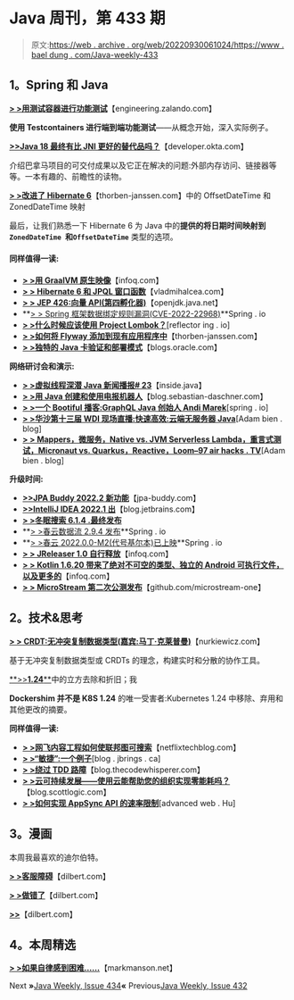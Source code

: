 # Java 周刊，第 433 期

> 原文:[https://web . archive . org/web/20220930061024/https://www . bael dung . com/Java-weekly-433](https://web.archive.org/web/20220930061024/https://www.baeldung.com/java-weekly-433)

## **1。Spring 和 Java**

**[> >用测试容器进行功能测试](https://web.archive.org/web/20220524061858/https://engineering.zalando.com/posts/2022/04/functional-tests-with-testcontainers.html)**【engineering.zalando.com】

**使用 Testcontainers 进行端到端功能测试**——从概念开始，深入实际例子。

**[>>Java 18 最终有比 JNI 更好的替代品吗？](https://web.archive.org/web/20220524061858/https://developer.okta.com/blog/2022/04/08/state-of-ffi-java)**【developer.okta.com】

介绍巴拿马项目的可交付成果以及它正在解决的问题:外部内存访问、链接器等等。一本有趣的、前瞻性的读物。

**[> >改进了 Hibernate 6](https://web.archive.org/web/20220524061858/https://thorben-janssen.com/hibernate-6-offsetdatetime-and-zoneddatetime/)**【thorben-janssen.com】中的 OffsetDateTime 和 ZonedDateTime 映射

最后，让我们熟悉一下 Hibernate 6 为 Java 中的**提供的将日期时间映射到`ZonedDateTime `和`OffsetDateTime`** 类型的选项。

#### **同样值得一读:**

*   **[> >用 GraalVM 原生映像](https://web.archive.org/web/20220524061858/https://www.infoq.com/articles/native-java-graalvm/?utm_campaign=infoq_content&utm_source=infoq&utm_medium=feed&utm_term=Java)**【infoq.com】
*   **[> > Hibernate 6 和 JPQL 窗口函数](https://web.archive.org/web/20220524061858/https://vladmihalcea.com/hibernate-jpql-window-functions/)**【vladmihalcea.com】
*   **[> > JEP 426:向量 API(第四孵化器)](https://web.archive.org/web/20220524061858/https://openjdk.java.net/jeps/426)**【openjdk.java.net】
*   **[> > Spring 框架数据绑定规则漏洞(CVE-2022-22968)](https://web.archive.org/web/20220524061858/https://spring.io/blog/2022/04/13/spring-framework-data-binding-rules-vulnerability-cve-2022-22968)**Spring . io
*   **[> >什么时候应该使用 Project Lombok？](https://web.archive.org/web/20220524061858/https://reflectoring.io/when-to-use-lombok/)**[reflector ing . io]
*   **[> >如何将 Flyway 添加到现有应用程序中](https://web.archive.org/web/20220524061858/https://thorben-janssen.com/flyway-migration-existing-database/)**【thorben-janssen.com】
*   [**> >独特的 Java 卡验证和部署模式**](https://web.archive.org/web/20220524061858/https://blogs.oracle.com/java/post/unique-java-card-verification-and-deployment-model)【blogs.oracle.com】

**网络研讨会和演示:**

*   **[> >虚拟线程深潜 Java 新闻播报# 23](https://web.archive.org/web/20220524061858/https://inside.java/2022/04/07/insidejava-newscast-023/)**【inside.java】
*   **[> >用 Java 创建和使用电报机器人](https://web.archive.org/web/20220524061858/https://blog.sebastian-daschner.com/entries/telegram-bot-with-java)**【blog.sebastian-daschner.com】
*   **[> >一个 Bootiful 播客:GraphQL Java 创始人 Andi Marek](https://web.archive.org/web/20220524061858/https://spring.io/blog/2022/04/07/a-bootiful-podcast-graphql-java-founder-andi-marek)**[spring . io]
*   **[> >华沙第十三届 WDI 现场直播:快速高效:云端无服务器 Java](https://web.archive.org/web/20220524061858/https://adambien.blog/roller/abien/entry/live_from_13th_wdi_in)**[Adam bien . blog]
*   **[> > Mappers，微服务，Native vs. JVM Serverless Lambda，重言式测试，Micronaut vs. Quarkus，Reactive，Loom–97 air hacks . TV](https://web.archive.org/web/20220524061858/https://adambien.blog/roller/abien/entry/mappers_microservices_native_vs_jvm1)**[Adam bien . blog]

**升级时间:**

*   **[>>JPA Buddy 2022.2 新功能](https://web.archive.org/web/20220524061858/https://www.jpa-buddy.com/blog/what-is-new-in-jpa-buddy-2022-2/)**【jpa-buddy.com】
*   **[>>IntelliJ IDEA 2022.1 出](https://web.archive.org/web/20220524061858/https://blog.jetbrains.com/idea/2022/04/intellij-idea-2022-1/)**【blog.jetbrains.com】
*   **[> >冬眠搜索 6.1.4 .最终发布](https://web.archive.org/web/20220524061858/https://in.relation.to/2022/04/07/hibernate-search-6-1-4-Final/)**
*   **[> >春云数据流 2.9.4 发布](https://web.archive.org/web/20220524061858/https://spring.io/blog/2022/04/05/spring-cloud-data-flow-2-9-4-released)**Spring . io
*   **[> >春云 2022.0.0-M2(代号基尔本)已上映](https://web.archive.org/web/20220524061858/https://spring.io/blog/2022/04/05/spring-cloud-2022-0-0-m2-codename-kilburn-has-been-released)**Spring . io
*   **[> > JReleaser 1.0 自行释放](https://web.archive.org/web/20220524061858/https://www.infoq.com/news/2022/04/jreleaser-v1/)**【infoq.com】
*   **[> > Kotlin 1.6.20 带来了绝对不可空的类型、独立的 Android 可执行文件，以及更多的](https://web.archive.org/web/20220524061858/https://www.infoq.com/news/2022/04/kotlin-1-6-20-released/)**【infoq.com】
*   **[> > MicroStream 第二次公测发布](https://web.archive.org/web/20220524061858/https://github.com/microstream-one/microstream/releases/tag/07.00.00-MS-beta2)**【github.com/microstream-one】

## **2。技术&思考**

[**> > CRDT:无冲突复制数据类型(嘉宾:马丁·克莱普曼)**](https://web.archive.org/web/20220524061858/https://nurkiewicz.com/70)【nurkiewicz.com】

基于无冲突复制数据类型或 CRDTs 的理念，构建实时和分散的协作工具。

[**>>**1.24****](https://web.archive.org/web/20220524061858/https://kubernetes.io/blog/2022/04/07/upcoming-changes-in-kubernetes-1-24/)中的立方去除和折旧；我

**Dockershim 并不是 K8S 1.24** 的唯一受害者:Kubernetes 1.24 中移除、弃用和其他更改的摘要。

**同样值得一读:**

*   **[> >网飞内容工程如何使联邦图可搜索](https://web.archive.org/web/20220524061858/https://netflixtechblog.com/how-netflix-content-engineering-makes-a-federated-graph-searchable-5c0c1c7d7eaf)**【netflixtechblog.com】
*   [**> >“敏捷”:一个例子**](https://web.archive.org/web/20220524061858/https://blog.jbrains.ca/permalink/being-agile-an-example)[blog . jbrings . ca]
*   [**> >绕过 TDD 路障**](https://web.archive.org/web/20220524061858/https://blog.thecodewhisperer.com/permalink/stepping-around-a-tdd-roadblock)【blog.thecodewhisperer.com】
*   [**> >云可持续发展——使用云能帮助您的组织实现零能耗吗？**](https://web.archive.org/web/20220524061858/https://blog.scottlogic.com/2022/04/07/cloud-sustainability-reach-net-zero.html)【blog.scottlogic.com】
*   **[> >如何实现 AppSync API 的速率限制](https://web.archive.org/web/20220524061858/https://advancedweb.hu/how-to-implement-rate-limiting-for-an-appsync-api/)**[advanced web . Hu]

## **3。漫画**

本周我最喜欢的迪尔伯特。

[**> >客服障碍**](https://web.archive.org/web/20220524061858/https://dilbert.com/strip/2022-04-12)【dilbert.com】

[**> >做错了**](https://web.archive.org/web/20220524061858/https://dilbert.com/strip/2022-04-11)【dilbert.com】

[**>>**](https://web.archive.org/web/20220524061858/https://dilbert.com/strip/2022-04-09)【dilbert.com】

## **4。本周精选**

**[> >如果自律感到困难……](https://web.archive.org/web/20220524061858/https://markmanson.net/self-discipline)**【markmanson.net】

Next **»**[Java Weekly, Issue 434](/web/20220524061858/https://www.baeldung.com/java-weekly-434)**«** Previous[Java Weekly, Issue 432](/web/20220524061858/https://www.baeldung.com/java-weekly-432)